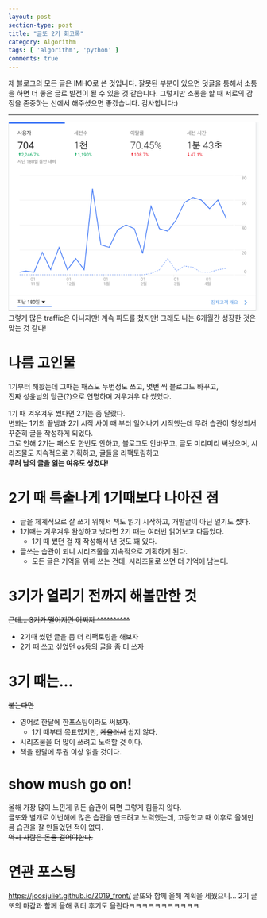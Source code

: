 ```yaml
---
layout: post
section-type: post
title: "글또 2기 회고록"
category: Algorithm
tags: [ 'algorithm', 'python' ]
comments: true
---
```

제 블로그의 모든 글은 IMHO로 쓴 것입니다.
잘못된 부분이 있으면 덧글을 통해서 소통을 하면 더 좋은 글로 발전이 될 수 있을 것 같습니다.
그렇지만 소통을 할 때 서로의 감정을 존중하는 선에서 해주셨으면 좋겠습니다.
감사합니다:)

---

<img alt="traffic" src = "/images/2019-04-20-geek/traffic.png"/>
그렇게 많은 traffic은 아니지만!  
계속 파도를 쳤지만!  
그래도 나는 6개월간 성장한 것은 맞는 것 같다!  


# 나름 고인물
1기부터 해왔는데 그때는 패스도 두번정도 쓰고, 몇번 씩 블로그도 바꾸고,  
진짜 성윤님의 당근(?)으로 연명하며 겨우겨우 다 썼었다.  

1기 때 겨우겨우 썼다면 2기는 좀 달랐다.  
변화는 1기의 끝냄과 2기 시작 사이 때 부터 일어나기 시작했는데 무려 습관이 형성되서 꾸준히 글을 작성하게 되었다.  
그로 인해 2기는 패스도 한번도 안하고, 블로그도 안바꾸고, 글도 미리미리 써놨으며, 시리즈물도 지속적으로 기획하고, 글들을 리팩토링하고  
<b>무려 남의 글을 읽는 여유도 생겼다!</b>  


# 2기 때 특출나게 1기때보다 나아진 점
- 글을 체계적으로 잘 쓰기 위해서 책도 읽기 시작하고, 개발글이 아닌 일기도 썼다.  
- 1기때는 겨우겨우 완성하고 냈다면 2기 때는 여러번 읽어보고 다듬었다.
  - 1기 때 썼던 걸 재 작성해서 낸 것도 꽤 있다.
- 글쓰는 습관이 되니 시리즈물을 지속적으로 기획하게 된다.
  - 모든 글은 기억을 위해 쓰는 건데, 시리즈물로 쓰면 더 기억에 남는다.


# 3기가 열리기 전까지 해볼만한 것
~~근데... 3기가 떨어지면 어쩌지 ^^^^^^^^^^~~

- 2기때 썼던 글을 좀 더 리팩토링을 해보자
- 2기 때 쓰고 싶었던 os등의 글을 좀 더 쓰자


# 3기 때는...
~~붙는다면~~

- 영어로 한달에 한포스팅이라도 써보자.
  - 1기 때부터 목표였지만, ~~게을러서~~ 쉽지 않다.
- 시리즈물을 더 많이 쓰려고 노력할 것 이다.
- 책을 한달에 두권 이상 읽을 것이다.


# show mush go on!
올해 가장 많이 느낀게 뭐든 습관이 되면 그렇게 힘들지 않다.  
글또와 별개로 이번해에 많은 습관을 만드려고 노력했는데, 고등학교 때 이후로 올해만큼 습관을 잘 만들었던 적이 없다.  
~~역시 사람은 돈을 걸어야한다.~~


# 연관 포스팅
https://joosjuliet.github.io/2019_front/
글또와 함께 올해 계획을 세웠으니...
2기 글또의 마감과 함께 올해 쿼터 후기도 올린다ㅋㅋㅋㅋㅋㅋㅋㅋㅋㅋㅋ

